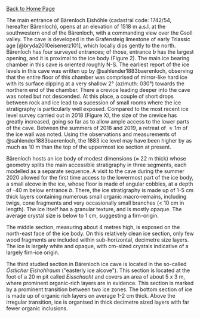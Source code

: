 [Back to Home Page](https://tr1813.github.io/ancient-ice-in-austria/descriptions/index.html)

The main entrance of Bärenloch Eishöhle (cadastral code: 1742/54, hereafter Bärenloch), opens at an elevation of 1518 m a.s.l. at the southwestern end of the Bärenloch, with a commanding view over the Gsoll valley. 
The cave is developed in the Grafensteig limestone of early Triassic age [@bryda2010eisenerz101], which locally dips gently to the north. 
Bärenloch has four surveyed entrances; of those, entrance *b* has the largest opening, and it is proximal to the ice body (Figure 2).
The main ice bearing chamber in this cave is oriented roughly N-S. 
The earliest report of the ice levels in this cave was written up by @sahlender1883baerenloch, observing that the entire floor of this chamber was comprised of mirror-like hard ice with its surface dipping at a very shallow 2° (azimuth: 030°) towards the northern end of the chamber.
There a crevice leading deeper into the cave was noted but not descended. 
At this place, a couple of short drops between rock and ice lead to a sucession of small rooms where the ice stratigraphy is particularly well exposed.
Compared to the most recent ice level survey carried out in 2018 (Figure X), the size of the crevice has greatly increased, going so far as to allow ample access to the lower parts of the cave. Between the summers of 2018 and 2019, a retreat of $\approx 1 m$ of the ice wall was noted.
Using the observations and measurements of @sahlender1883baerenloch, the 1883 ice level may have been higher by as much as 10 m than the top of the uppermost ice section at present.

Bärenloch hosts an ice body of modest dimensions ($\approx$ 22 m thick) whose geometry splits the main accessible stratigraphy in three segments, each modelled as a separate sequence.
A visit to the cave during the summer 2020 allowed for the first time access to the lowermost part of the ice body, a small alcove in the ice, whose floor is made of angular cobbles, at a depth of -40 m below entrance _b_.
There, the ice stratigraphy is made up of 1-5 cm thick layers containing numerous small organic macro-remains, including twigs, cone fragments and very occasionally small branches (< 10 cm in length).
The ice itself has a granular texture, and is mostly opaque. 
The average crystal size is below to 1 cm, suggesting a firn-origin.

The middle section, measuring about 4 metres high, is exposed on the north-east face of the ice body. 
On this relatively clean ice section, only few wood fragments are included within sub-horizontal, decimetre size layers.
The ice is largely white and opaque, with cm-sized crystals indicative of a largely firn-ice origin.

The third studied section in Bärenloch ice cave is located in the so-called _Östlicher Eishohlraum_ ("easterly ice alcove"). 
This section is located at the foot of a 20 m pit called _Eisschacht_ and covers an area of about 5 x 3 m, where prominent organic-rich layers are in evidence.
This section is marked by a prominent transition between two ice zones. 
The bottom section of ice is made up of organic rich layers on average 1-2 cm thick. 
Above the irregular transition, ice is organised in thick decimetre sized layers with far fewer organic inclusions.